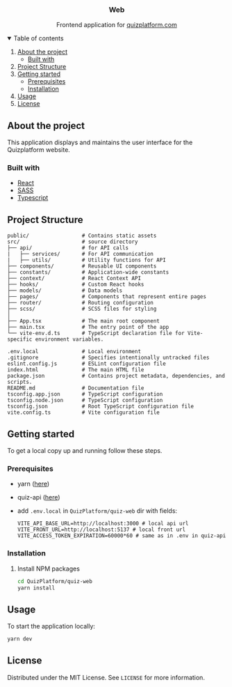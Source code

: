 <div align="center">
  <h3 align="center">Web</h3>
  <p align="center">
    Frontend application for <a href="#">quizplatform.com</a>
    <br />
  </p>
</div>

<details open="open">
  <summary>Table of contents</summary>
  <ol>
    <li>
      <a href="#about-the-project">About the project</a>
      <ul>
        <li><a href="#built-with">Built with</a></li>
      </ul>
    </li>
    <li><a href="#project-structure">Project Structure</a></li>
    <li>
      <a href="#getting-started">Getting started</a>
      <ul>
        <li><a href="#prerequisites">Prerequisites</a></li>
        <li><a href="#installation">Installation</a></li>
      </ul>
    </li>
    <li><a href="#usage">Usage</a></li>
    <li><a href="#license">License</a></li>
  </ol>
</details>

## About the project
This application displays and maintains the user interface for the Quizplatform website. 

### Built with

* [React](https://react.dev/)
* [SASS](https://github.com/sass/sass)
* [Typescript](https://www.typescriptlang.org/)

## Project Structure
```
public/                 # Contains static assets 
src/                    # source directory 
├── api/                # for API calls          
|   ├── services/       # For API communication 
|   ├── utils/          # Utility functions for API
├── components/         # Reusable UI components 
├── constants/          # Application-wide constants 
├── context/            # React Context API 
├── hooks/              # Custom React hooks 
├── models/             # Data models
├── pages/              # Components that represent entire pages 
├── router/             # Routing configuration
├── scss/               # SCSS files for styling
│
├── App.tsx             # The main root component
├── main.tsx            # The entry point of the app
└── vite-env.d.ts       # TypeScript declaration file for Vite-specific environment variables.

.env.local              # Local environment 
.gitignore              # Specifies intentionally untracked files 
eslint.config.js        # ESLint configuration file 
index.html              # The main HTML file 
package.json            # Contains project metadata, dependencies, and scripts.
README.md               # Documentation file 
tsconfig.app.json       # TypeScript configuration 
tsconfig.node.json      # TypeScript configuration
tsconfig.json           # Root TypeScript configuration file 
vite.config.ts          # Vite configuration file 
```

## Getting started

To get a local copy up and running follow these steps.

### Prerequisites

* yarn ([here](https://classic.yarnpkg.com/lang/en/docs/install/#windows-stable))
* quiz-api ([here](../quiz-api/README.md#-installation))
* add `.env.local` in `QuizPlatform/quiz-web` dir with fields:

  ```env
  VITE_API_BASE_URL=http://localhost:3000 # local api url
  VITE_FRONT_URL=http://localhost:5137 # local front url
  VITE_ACCESS_TOKEN_EXPIRATION=60000*60 # same as in .env in quiz-api
  ```

### Installation

1. Install NPM packages
   ```sh
   cd QuizPlatform/quiz-web
   yarn install
   ```

## Usage

To start the application locally: 
```sh
yarn dev
```

## License

Distributed under the MIT License. See `LICENSE` for more information.